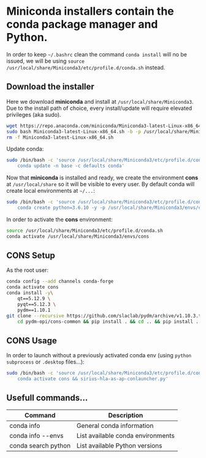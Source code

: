 # Miniconda installers contain the conda package manager and Python. 
In order to keep `~/.bashrc` clean the command `conda install` will no be issued,
we will be using `source /usr/local/share/Miniconda3/etc/profile.d/conda.sh` instead.

## Download the installer
Here we download **miniconda** and install at `/usr/local/share/Miniconda3`. Due to the install path of choice,
every install/update will require elevated privileges (aka sudo).
```bash
wget https://repo.anaconda.com/miniconda/Miniconda3-latest-Linux-x86_64.sh
sudo bash Miniconda3-latest-Linux-x86_64.sh -b -p /usr/local/share/Miniconda3
rm -f Miniconda3-latest-Linux-x86_64.sh
```
Update conda:
```bash
sudo /bin/bash -c 'source /usr/local/share/Miniconda3/etc/profile.d/conda.sh &&\
	conda update -n base -c defaults conda'
```

Now that **miniconda** is installed and ready, we create the environment **cons** at `/usr/local/share` so it will be visible to every user. By default conda will create local environments at `~/...`:
```bash
sudo /bin/bash -c 'source /usr/local/share/Miniconda3/etc/profile.d/conda.sh &&\
	conda create python=3.6.10 -y -p /usr/local/share/Miniconda3/envs/cons'
```

In order to activate the **cons** environment:
```bash
source /usr/local/share/Miniconda3/etc/profile.d/conda.sh
conda activate /usr/local/share/Miniconda3/envs/cons
```

## CONS Setup
As the root user:
```bash
conda config --add channels conda-forge
conda activate cons
conda install -y\
    qt==5.12.9 \
    pyqt==5.12.3 \
    pydm==1.10.1
git clone --recursive https://github.com/slaclab/pydm/archive/v1.10.3.tar.gz &&\
    cd pydm-opi/cons-common && pip install . && cd .. && pip install .
```

## CONS Usage
In order to launch without a previously activated conda env (using `python subprocess` or  `.desktop` files...):
```bash
sudo /bin/bash -c 'source /usr/local/share/Miniconda3/etc/profile.d/conda.sh &&\
	conda activate cons && sirius-hla-as-ap-conlauncher.py'
```

## Usefull commands...
|Command|Description|
|-------|-----------|
|conda info|General conda information|
|conda info --envs|List available conda environments|
|conda search python|List available Python versions|

